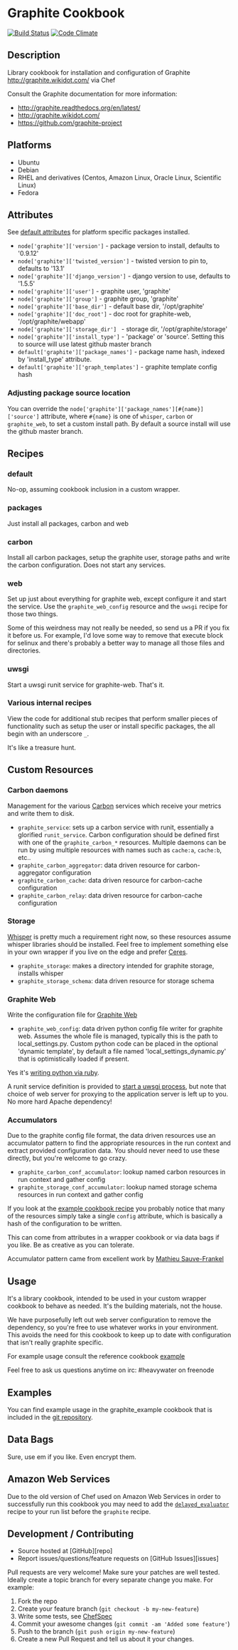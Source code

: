 # Graphite Cookbook

[![Build Status](https://travis-ci.org/hw-cookbooks/graphite.png?branch=teh-futur)](https://travis-ci.org/hw-cookbooks/graphite)
[![Code Climate](https://codeclimate.com/github/hw-cookbooks/graphite.png)](https://codeclimate.com/github/hw-cookbooks/graphite)

## Description

Library cookbook for installation and configuration of Graphite
http://graphite.wikidot.com/ via Chef

Consult the Graphite documentation for more information:

- http://graphite.readthedocs.org/en/latest/
- http://graphite.wikidot.com/
- https://github.com/graphite-project

## Platforms

* Ubuntu
* Debian
* RHEL and derivatives (Centos, Amazon Linux, Oracle Linux, Scientific Linux)
* Fedora

## Attributes
See
[default attributes](https://github.com/hw-cookbooks/graphite/blob/master/attributes/default.rb#L48)
for platform specific packages installed.

- `node['graphite']['version']` - package version to install, defaults to '0.9.12'
- `node['graphite']['twisted_version']` - twisted version to pin to,
  defaults to '13.1'
- `node['graphite']['django_version']` - django version to use,
  defaults to '1.5.5'
- `node['graphite']['user']` - graphite user, 'graphite'
- `node['graphite']['group']` - graphite group, 'graphite'
- `node['graphite']['base_dir']` - default base dir, '/opt/graphite'
- `node['graphite']['doc_root']` - doc root for graphite-web, '/opt/graphite/webapp'
- `node['graphite']['storage_dir'] ` - storage dir, '/opt/graphite/storage'
- `node['graphite']['install_type']` - 'package' or 'source'. Setting
  this to source will use latest github master branch
- `default['graphite']['package_names']` - package name hash, indexed
  by 'install_type' attribute.
- `default['graphite']['graph_templates']` - graphite template config hash

### Adjusting package source location

You can override the
`node['graphite']['package_names'][#{name}]['source']` attribute,
where `#{name}` is one of `whisper`, `carbon` or `graphite_web`, to
set a custom install path. By default a source install will use the
github master branch.

## Recipes
### default

No-op, assuming cookbook inclusion in a custom wrapper.

### packages

Just install all packages, carbon and web

### carbon

Install all carbon packages, setup the graphite user, storage paths
and write the carbon configuration. Does not start any services.

### web

Set up just about everything for graphite web, except configure it and
start the service. Use the `graphite_web_config` resource and the
`uwsgi` recipe for those two things.

Some of this weirdness may not really be needed, so send us a PR if
you fix it before us. For example, I'd love some way to remove that
execute block for selinux and there's probably a better way to manage
all those files and directories.

### uwsgi

Start a uwsgi runit service for graphite-web. That's it.

### Various internal recipes

View the code for additional stub recipes that perform smaller pieces
of functionality such as setup the user or install specific packages,
the all begin with an underscore `_`.

It's like a treasure hunt.

## Custom Resources

### Carbon daemons
Management for the various
[Carbon](https://github.com/graphite-project/carbon) services which
receive your metrics and write them to disk.

* `graphite_service`: sets up a carbon service with runit, essentially
   a glorified `runit_service`. Carbon configuration should be defined
   first with one of the `graphite_carbon_*` resources. Multiple
   daemons can be run by using multiple resources with names such as
   `cache:a`, `cache:b`, etc..
* `graphite_carbon_aggregator`: data driven resource for carbon-aggregator configuration
* `graphite_carbon_cache`: data driven resource for carbon-cache configuration
* `graphite_carbon_relay`: data driven resource for carbon-cache configuration

### Storage
[Whisper](https://github.com/graphite-project/whisper) is
pretty much a requirement right now, so these resources assume whisper
libraries should be installed. Feel free to implement something else in
your own wrapper if you live on the edge and prefer [Ceres](https://github.com/graphite-project/ceres).

* `graphite_storage`: makes a directory intended for graphite storage,
  installs whisper
* `graphite_storage_schema`: data driven resource for storage schema 

### Graphite Web
Write the configuration file for [Graphite Web](https://github.com/graphite-project/graphite-web)

* `graphite_web_config`: data driven python config file writer for
   graphite web. Assumes the whole file is managed, typically this is
   the path to local_settings.py. Custom python code can be placed in
   the optional 'dynamic template', by default a file named
   'local_settings_dynamic.py' that is optimistically loaded if
   present.

Yes it's [writing python via ruby](https://github.com/hw-cookbooks/graphite/blob/master/libraries/chef_graphite_python.rb#L14).

A runit service definition is provided to [start a uwsgi process](https://github.com/hw-cookbooks/graphite/blob/master/example/graphite_example/recipes/single_node.rb#L105), but note that choice of web server for proxying to the application server is left up to you. No more hard Apache dependency!

### Accumulators
Due to the graphite config file format, the data driven resources use
an accumulator pattern to find the appropriate resources in the run
context and extract provided configuration data. You should never need
to use these directly, but you're welcome to go crazy.

* `graphite_carbon_conf_accumulator`: lookup named carbon resources in
  run context and gather config
* `graphite_storage_conf_accumulator`: lookup named storage schema
  resources in run context and gather config

If you look at the
[example cookbook recipe](https://github.com/hw-cookbooks/graphite/blob/master/example/graphite_example/recipes/single_node.rb#L6)
you probably notice that many of the resources simply take a single `config`
attribute, which is basically a hash of the configuration to be written.

This can come from attributes in a wrapper cookbook or via data bags
if you like. Be as creative as you can tolerate.

Accumulator pattern came from excellent work by [Mathieu Sauve-Frankel](https://github.com/kisoku/chef-accumulator)

## Usage

It's a library cookbook, intended to be used in your custom wrapper
cookbook to behave as needed. It's the building materials, not the
house.

We have purposefully left out web server configuration to remove the
dependency, so you're free to use whatever works in your environment.
This avoids the need for this cookbook to keep up to date with
configuration that isn't really graphite specific.

For example usage consult the reference cookbook [example](https://github.com/hw-cookbooks/graphite/tree/master/example/graphite_example/recipes)

Feel free to ask us questions anytime on irc: #heavywater on freenode

## Examples

You can find example usage in the graphite_example cookbook that is included in the [git repository](https://github.com/hw-cookbooks/graphite/blob/master/example/graphite_example/recipes/single_node.rb).

## Data Bags

Sure, use em if you like. Even encrypt them.

## Amazon Web Services

Due to the old version of Chef used on Amazon Web Services in order to
successfully run this cookbook you may need to add the
[`delayed_evaluator`](http://community.opscode.com/cookbooks/delayed_evaluator)
recipe to your run list before the `graphite` recipe.

## Development / Contributing

* Source hosted at [GitHub][repo]
* Report issues/questions/feature requests on [GitHub Issues][issues]

Pull requests are very welcome! Make sure your patches are well tested.
Ideally create a topic branch for every separate change you make. For
example:

1. Fork the repo
2. Create your feature branch (`git checkout -b my-new-feature`)
3. Write some tests, see [ChefSpec](https://github.com/sethvargo/chefspec)
4. Commit your awesome changes (`git commit -am 'Added some feature'`)
4. Push to the branch (`git push origin my-new-feature`)
5. Create a new Pull Request and tell us about it your changes.
